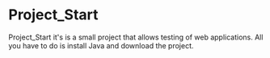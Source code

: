 # Project_Start

Project_Start it's is a small project that allows testing of web applications. 
All you have to do is install Java and download the project.

